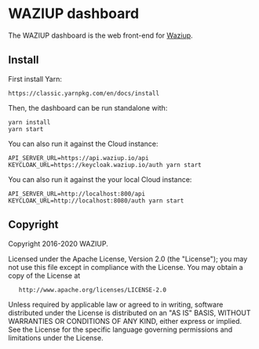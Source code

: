 WAZIUP dashboard 
================

The WAZIUP dashboard is the web front-end for [Waziup](www.waziup.io).

Install
-------

First install Yarn:
```
https://classic.yarnpkg.com/en/docs/install
```

Then, the dashboard can be run standalone with:
```
yarn install
yarn start
```

You can also run it against the Cloud instance:
```
API_SERVER_URL=https://api.waziup.io/api KEYCLOAK_URL=https://keycloak.waziup.io/auth yarn start
```

You can also run it against the your local Cloud instance:
```
API_SERVER_URL=http://localhost:800/api KEYCLOAK_URL=http://localhost:8080/auth yarn start
```


Copyright
---------

Copyright 2016-2020 WAZIUP.

   Licensed under the Apache License, Version 2.0 (the "License");
   you may not use this file except in compliance with the License.
   You may obtain a copy of the License at

       http://www.apache.org/licenses/LICENSE-2.0

   Unless required by applicable law or agreed to in writing, software
   distributed under the License is distributed on an "AS IS" BASIS,
   WITHOUT WARRANTIES OR CONDITIONS OF ANY KIND, either express or implied.
   See the License for the specific language governing permissions and
   limitations under the License.

